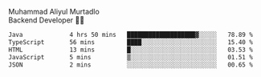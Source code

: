 Muhammad Aliyul Murtadlo
<br>
Backend Developer 👨‍💻
<br>
<!--START_SECTION:waka-->

```txt
Java             4 hrs 50 mins   ███████████████████▓░░░░░   78.89 %
TypeScript       56 mins         ████░░░░░░░░░░░░░░░░░░░░░   15.40 %
HTML             13 mins         █░░░░░░░░░░░░░░░░░░░░░░░░   03.53 %
JavaScript       5 mins          ▒░░░░░░░░░░░░░░░░░░░░░░░░   01.51 %
JSON             2 mins          ░░░░░░░░░░░░░░░░░░░░░░░░░   00.65 %
```

<!--END_SECTION:waka-->
